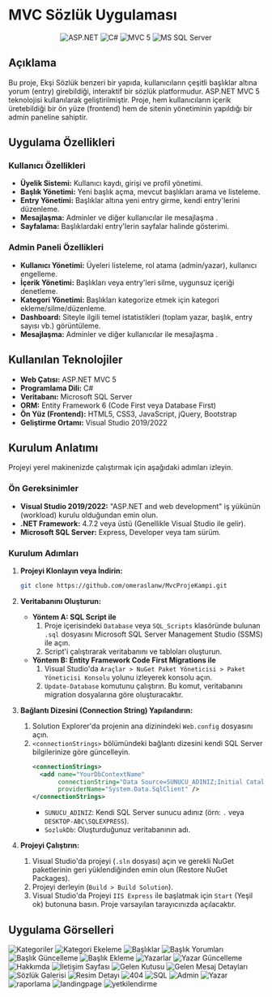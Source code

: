 # MVC Sözlük Uygulaması

<p align="center">
  <img src="https://img.shields.io/badge/ASP.NET-5C2D91?style=for-the-badge&logo=.net&logoColor=white" alt="ASP.NET">
  <img src="https://img.shields.io/badge/C%23-239120?style=for-the-badge&logo=c-sharp&logoColor=white" alt="C#">
  <img src="https://img.shields.io/badge/MVC_5-0078D4?style=for-the-badge" alt="MVC 5">
  <img src="https://img.shields.io/badge/MS%20SQL%20Server-CC2927?style=for-the-badge&logo=microsoft-sql-server&logoColor=white" alt="MS SQL Server">
</p>

## Açıklama

Bu proje, Ekşi Sözlük benzeri bir yapıda, kullanıcıların çeşitli başlıklar altına yorum (entry) girebildiği, interaktif bir sözlük platformudur. ASP.NET MVC 5 teknolojisi kullanılarak geliştirilmiştir. Proje, hem kullanıcıların içerik üretebildiği bir ön yüze (frontend) hem de sitenin yönetiminin yapıldığı bir admin paneline sahiptir.

## Uygulama Özellikleri

### Kullanıcı Özellikleri
- **Üyelik Sistemi:** Kullanıcı kaydı, girişi ve profil yönetimi.
- **Başlık Yönetimi:** Yeni başlık açma, mevcut başlıkları arama ve listeleme.
- **Entry Yönetimi:** Başlıklar altına yeni entry girme, kendi entry'lerini düzenleme.
- **Mesajlaşma:** Adminler ve diğer kullanıcılar ile mesajlaşma .
- **Sayfalama:** Başlıklardaki entry'lerin sayfalar halinde gösterimi.

### Admin Paneli Özellikleri
- **Kullanıcı Yönetimi:** Üyeleri listeleme, rol atama (admin/yazar), kullanıcı engelleme.
- **İçerik Yönetimi:** Başlıkları veya entry'leri silme, uygunsuz içeriği denetleme.
- **Kategori Yönetimi:** Başlıkları kategorize etmek için kategori ekleme/silme/düzenleme.
- **Dashboard:** Siteyle ilgili temel istatistikleri (toplam yazar, başlık, entry sayısı vb.) görüntüleme.
- **Mesajlaşma:** Adminler ve diğer kullanıcılar ile mesajlaşma .

## Kullanılan Teknolojiler

- **Web Çatısı:** ASP.NET MVC 5
- **Programlama Dili:** C#
- **Veritabanı:** Microsoft SQL Server
- **ORM:** Entity Framework 6 (Code First veya Database First)
- **Ön Yüz (Frontend):** HTML5, CSS3, JavaScript, jQuery, Bootstrap
- **Geliştirme Ortamı:** Visual Studio 2019/2022

## Kurulum Anlatımı

Projeyi yerel makinenizde çalıştırmak için aşağıdaki adımları izleyin.

### Ön Gereksinimler

- **Visual Studio 2019/2022:** "ASP.NET and web development" iş yükünün (workload) kurulu olduğundan emin olun.
- **.NET Framework:** 4.7.2 veya üstü (Genellikle Visual Studio ile gelir).
- **Microsoft SQL Server:** Express, Developer veya tam sürüm.

### Kurulum Adımları

1.  **Projeyi Klonlayın veya İndirin:**
    ```sh
    git clone https://github.com/omeraslanw/MvcProjeKampi.git
    ```

2.  **Veritabanını Oluşturun:**
    * **Yöntem A: SQL Script ile**
        1.  Proje içerisindeki `Database` veya `SQL_Scripts` klasöründe bulunan `.sql` dosyasını Microsoft SQL Server Management Studio (SSMS) ile açın.
        2.  Script'i çalıştırarak veritabanını ve tabloları oluşturun.
    * **Yöntem B: Entity Framework Code First Migrations ile**
        1.  Visual Studio'da `Araçlar > NuGet Paket Yöneticisi > Paket Yöneticisi Konsolu` yolunu izleyerek konsolu açın.
        2.  `Update-Database` komutunu çalıştırın. Bu komut, veritabanını migration dosyalarına göre oluşturacaktır.

3.  **Bağlantı Dizesini (Connection String) Yapılandırın:**
    1.  Solution Explorer'da projenin ana dizinindeki `Web.config` dosyasını açın.
    2.  `<connectionStrings>` bölümündeki bağlantı dizesini kendi SQL Server bilgilerinize göre güncelleyin.
        ```xml
        <connectionStrings>
          <add name="YourDbContextName" 
               connectionString="Data Source=SUNUCU_ADINIZ;Initial Catalog=SozlukDb;Integrated Security=True;" 
               providerName="System.Data.SqlClient" />
        </connectionStrings>
        ```
        -   `SUNUCU_ADINIZ`: Kendi SQL Server sunucu adınız (örn: `.` veya `DESKTOP-ABC\SQLEXPRESS`).
        -   `SozlukDb`: Oluşturduğunuz veritabanının adı.

4.  **Projeyi Çalıştırın:**
    1.  Visual Studio'da projeyi (`.sln` dosyası) açın ve gerekli NuGet paketlerinin geri yüklendiğinden emin olun (Restore NuGet Packages).
    2.  Projeyi derleyin (`Build > Build Solution`).
    3.  Visual Studio'da Projeyi `IIS Express` ile başlatmak için `Start` (Yeşil ok) butonuna basın. Proje varsayılan tarayıcınızda açılacaktır.

## Uygulama Görselleri

![Kategoriler](https://github.com/omeraslanw/MvcProjeKampi/blob/master/Proje/Ekran%20g%C3%B6r%C3%BCnt%C3%BCs%C3%BC%202024-03-13%20000306.png)
![Kategori Ekeleme](https://github.com/omeraslanw/MvcProjeKampi/blob/master/Proje/Ekran%20g%C3%B6r%C3%BCnt%C3%BCs%C3%BC%202024-03-13%20000347.png)
![Başlıklar](https://github.com/omeraslanw/MvcProjeKampi/blob/master/Proje/Ekran%20g%C3%B6r%C3%BCnt%C3%BCs%C3%BC%202024-03-13%20000439.png)
![Başlık Yorumları](https://github.com/omeraslanw/MvcProjeKampi/blob/master/Proje/Ekran%20g%C3%B6r%C3%BCnt%C3%BCs%C3%BC%202024-03-13%20000518.png)
![Başlık Güncelleme](https://github.com/omeraslanw/MvcProjeKampi/blob/master/Proje/Ekran%20g%C3%B6r%C3%BCnt%C3%BCs%C3%BC%202024-03-13%20000546.png)
![Başlık Ekleme](https://github.com/omeraslanw/MvcProjeKampi/blob/master/Proje/Ekran%20g%C3%B6r%C3%BCnt%C3%BCs%C3%BC%202024-03-13%20000657.png)
![Yazarlar](https://github.com/omeraslanw/MvcProjeKampi/blob/master/Proje/Ekran%20g%C3%B6r%C3%BCnt%C3%BCs%C3%BC%202024-03-13%20001419.png)
![Yazar Güncelleme](https://github.com/omeraslanw/MvcProjeKampi/blob/master/Proje/Ekran%20g%C3%B6r%C3%BCnt%C3%BCs%C3%BC%202024-03-13%20001459.png)
![Hakkımda](https://github.com/omeraslanw/MvcProjeKampi/blob/master/Proje/Ekran%20g%C3%B6r%C3%BCnt%C3%BCs%C3%BC%202024-03-13%20001604.png)
![İletişim Sayfası](https://github.com/omeraslanw/MvcProjeKampi/blob/master/Proje/Ekran%20g%C3%B6r%C3%BCnt%C3%BCs%C3%BC%202024-03-13%20001710.png)
![Gelen Kutusu](https://github.com/omeraslanw/MvcProjeKampi/blob/master/Proje/Ekran%20g%C3%B6r%C3%BCnt%C3%BCs%C3%BC%202024-03-13%20001758.png?raw=true)
![Gelen Mesaj Detayları](https://github.com/omeraslanw/MvcProjeKampi/blob/master/Proje/Ekran%20g%C3%B6r%C3%BCnt%C3%BCs%C3%BC%202024-03-13%20001816.png?raw=true)
![Sözlük Galerisi](https://github.com/omeraslanw/MvcProjeKampi/blob/master/Proje/Ekran%20g%C3%B6r%C3%BCnt%C3%BCs%C3%BC%202024-03-13%20001816.png?raw=true)
![Resim Detayı](https://github.com/omeraslanw/MvcProjeKampi/blob/master/Proje/Ekran%20g%C3%B6r%C3%BCnt%C3%BCs%C3%BC%202024-03-13%20002013.png?raw=true)
![404](https://github.com/omeraslanw/MvcProjeKampi/blob/master/Proje/Ekran%20g%C3%B6r%C3%BCnt%C3%BCs%C3%BC%202024-03-13%20002036.png?raw=true)
![SQL](https://github.com/omeraslanw/MvcProjeKampi/blob/master/Proje/Ekran%20g%C3%B6r%C3%BCnt%C3%BCs%C3%BC%202024-03-13%20002459.png?raw=true)
![Admin](https://github.com/omeraslanw/MvcProjeKampi/blob/master/Proje/admingiris.png)
![Yazar](https://github.com/omeraslanw/MvcProjeKampi/blob/master/Proje/yazargirisi.png)
![raporlama](https://github.com/omeraslanw/MvcProjeKampi/blob/master/Proje/raporlama.png)
![landingpage](https://github.com/omeraslanw/MvcProjeKampi/blob/master/Proje/landingpage.png)
![yetkilendirme](https://github.com/omeraslanw/MvcProjeKampi/blob/master/Proje/yetkilendirme.png)
